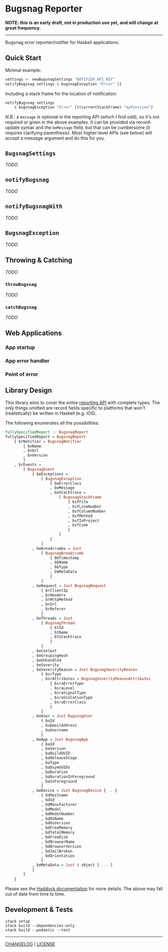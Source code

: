 # Bugsnag Reporter

**NOTE: this is an early draft, not in production use yet, and will change at
great frequency.**

---

Bugsnag error reporter/notifier for Haskell applications.

## Quick Start

Minimal example:

```hs
settings <- newBugsnagSettings "NOTIFIER_API_KEY"
notifyBugsnag settings $ bugsnagException "Error" []
```

Including a stack frame for the location of notification:

```hs
notifyBugsnag settings
    $ bugsnagException "Error" [$(currentStackFrame) "myFunction"]
```

*N.B.*: a `message` is optional in the reporting API (which I find odd), so it's
not required or given in the above examples. It can be provided via
record-update syntax and the `beMessage` field, but that can be cumbersome (it
requires clarifying parenthesis). Most higher-level APIs (see below) will accept
a message argument and do this for you.

## `BugsnagSettings`

*TODO*

## `notifyBugsnag`

*TODO*

## `notifyBugsnagWith`

*TODO*

## `BugsnagException`

*TODO*

## Throwing & Catching

*TODO*

### `throwBugsnag`

*TODO*

### `catchBugsnag`

*TODO*

## Web Applications

### App startup

### App error handler

### Point of error

## Library Design

This library aims to cover the _entire_ [reporting API][api-docs] with complete
types. The only things omitted are record fields specific to platforms that
won't (realistically) be written in Haskell (e.g. iOS).

[api-docs]: https://bugsnagerrorreportingapi.docs.apiary.io/#reference/0/notify/send-error-reports

The following enumerates all the possibilities:

```hs
fullySpecifiedReport :: BugsnagReport
fullySpecifiedReport = BugsnagReport
    { brNotifier = BugsnagNotifier
        { bnName
        , bnUrl
        , bnVersion
        }
    , brEvents =
        [ BugsnagEvent
            { beExceptions =
                [ BugsnagException
                    { beErrorClass
                    , beMessage
                    , beStacktrace =
                        [ BugsnagStackFrame
                            { bsfFile
                            , bsfLineNumber
                            , bsfColumnNumber
                            , bsfMethod
                            , bsfInProject
                            , bsfCode
                            }
                        ]
                    }
                ]
            , beBreadcrumbs = Just
                [ BugsnagBreadcrumb
                    { bbTimestamp
                    , bbName
                    , bbType
                    , bbMetaData
                    }
                ]
            , beRequest = Just BugsnagRequest
                { brClientIp
                , brHeaders
                , brHttpMethod
                , brUrl
                , brReferer
                }
            , beThreads = Just
                [ BugsnagThread
                    { btId
                    , btName
                    , btStacktrace
                    }
                ]
            , beContext
            , beGroupingHash
            , beUnhandled
            , beSeverity
            , beSeverityReason = Just BugsnagSeverityReason
                { bsrType
                , bsrAttributes = BugsnagSeverityReasonAttributes
                    { bsraErrorType
                    , bsraLevel
                    , bsraSignalType
                    , bsraViolationType
                    , bsraErrorClass
                    }
                }
            , beUser = Just BugsnagUser
                { buId
                , buEmailAddress
                , buUsername
                }
            , beApp = Just BugsnagApp
                { baId
                , baVersion
                , baBuildUUID
                , baReleaseStage
                , baType
                , baDsymUUIDs
                , baDuration
                , baDurationInForeground
                , baInForeground
                }
            , beDevice = Just BugsnagDevice { .. }
                { bdHostname
                , bdId
                , bdManufacturer
                , bdModel
                , bdModelNumber
                , bdOsName
                , bdOsVersion
                , bdFreeMemory
                , bdTotalMemory
                , bdFreeDisk
                , bdBrowserName
                , bdBrowserVersion
                , bdJailBroken
                , bdOrientation
                }
            , beMetaData = Just $ object [ ... ]
            }
        ]
    }
```

Please see the [Haddock documentation](#todo) for more details. The above may
fall out of date from time to time.

## Development & Tests

```console
stack setup
stack build --dependencies-only
stack build --pedantic --test
```

---

[CHANGELOG](./CHANGELOG.md) | [LICENSE](./LICENSE)

